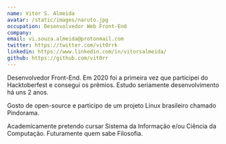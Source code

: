```yaml
---
name: Vitor S. Almeida
avatar: /static/images/naruto.jpg
occupation: Desenvolvedor Web Front-End
company:
email: vi.souza.almeida@protonmail.com
twitter: https://twitter.com/vit0rrk
linkedin: https://www.linkedin.com/in/vitorsalmeida/
github: https://github.com/vit0rr
---
```


Desenvolvedor Front-End. Em 2020 foi a primeira vez que participei do Hacktoberfest e consegui os prêmios. Estudo seriamente desenvolvimento há uns 2 anos.

Gosto de open-source e participo de um projeto Linux brasileiro chamado Pindorama.

Academicamente pretendo cursar Sistema da Informação e/ou Ciência da Computação. Futuramente quem sabe Filosofia.
